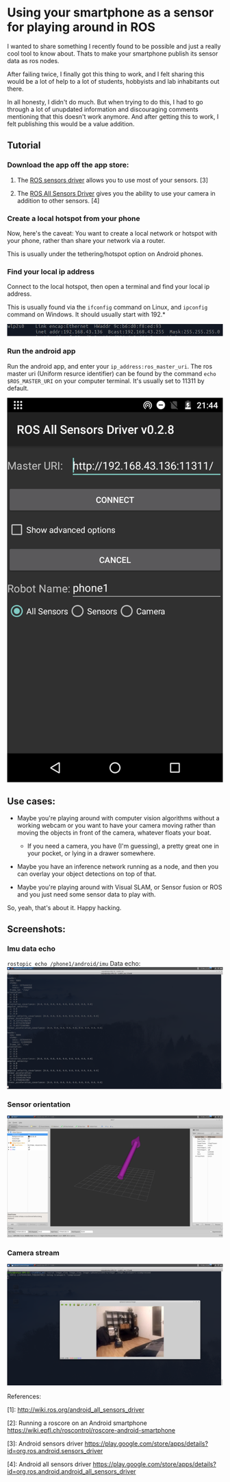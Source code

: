 # Using your smartphone as a sensor for playing around in ROS

I wanted to share something I recently found to be possible and just a really cool tool to know about. Thats to make your smartphone publish its sensor data as ros nodes.

After failing twice, I finally got this thing to work, and I felt sharing this would be a lot of help to a lot of students, hobbyists and lab inhabitants out there.

In all honesty, I didn't do much. But when trying to do this, I had to go through a lot of unupdated information and discouraging comments mentioning that this doesn't work anymore. And after getting this to work, I felt publishing this would be a value addition.

## Tutorial

### Download the app off the app store:

1. The [ROS sensors driver](https://play.google.com/store/apps/details?id=org.ros.android.sensors_driver) allows you to use most of your sensors. \[3\]

2. The [ROS All Sensors Driver](https://play.google.com/store/apps/details?id=org.ros.android.android_all_sensors_driver) gives you the ability to use your camera in addition to other sensors. \[4\]


### Create a local hotspot from your phone

Now, here's the caveat: You want to create a local network or hotspot with your phone, rather than share your network via a router.

This is usually under the tethering/hotspot option on Android phones.

### Find your local ip address

Connect to the local hotspot, then open a terminal and find your local ip address.

This is usually found via the `ifconfig` command on Linux, and `ipconfig` command on Windows. It should usually start with 192.*

![echo](assets/ifconfig.png)

### Run the android app

Run the android app, and enter your `ip_address:ros_master_uri`.
The ros master uri (Uniform resurce identifier) can be found by the command `echo $ROS_MASTER_URI` on your computer terminal.
It's usually set to 11311 by default.

![app](assets/app.png)
## Use cases:

- Maybe you're playing around with computer vision algorithms without a working webcam or you want to have your camera moving rather than moving the objects in front of the camera, whatever floats your boat. 
    - If you need a camera, you have (I'm guessing), a pretty great one in your pocket, or lying in a drawer somewhere.

- Maybe you have an inference network running as a node, and then you can overlay your object detections on top of that.

- Maybe you're playing around with Visual SLAM, or Sensor fusion or ROS and you just need some sensor data to play with.

So, yeah, that's about it. Happy hacking.

## Screenshots:

### Imu data echo

`rostopic echo /phone1/android/imu`
Data echo:
![echo](assets/imu_echo.png)

### Sensor orientation

![orientation](assets/imu_orientation.png)

### Camera stream

![camera_stream](assets/camera_image_1.png)

References:

\[1\]: http://wiki.ros.org/android_all_sensors_driver

\[2\]: Running a roscore on an Android smartphone https://wiki.epfl.ch/roscontrol/roscore-android-smartphone

\[3\]: Android sensors driver https://play.google.com/store/apps/details?id=org.ros.android.sensors_driver

\[4\]: Android all sensors driver https://play.google.com/store/apps/details?id=org.ros.android.android_all_sensors_driver
